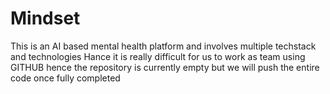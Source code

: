 # Mindset
This is an AI based mental health platform and involves multiple techstack and technologies 
Hance it is really difficult for us to work as team using GITHUB 
hence the repository is currently empty but we will push the entire code once fully completed
